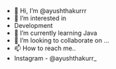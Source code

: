 - 👋 Hi, I’m @ayushthakurrr
- 👀 I’m interested in 
- Development
- 🌱 I’m currently learning Java
- 💞️ I’m looking to collaborate on ...
- 📫 How to reach me..
- Instagram - @ayushthakurr_

<!---
ayushthakurrr/ayushthakurrr is a ✨ special ✨ repository because its `README.md` (this file) appears on your GitHub profile.
You can click the Preview link to take a look at your changes.
--->
